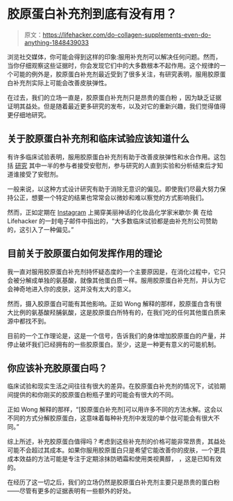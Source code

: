 # 胶原蛋白补充剂到底有没有用？

> 原文：<https://lifehacker.com/do-collagen-supplements-even-do-anything-1848439033>

浏览社交媒体，你可能会得到这样的印象:服用补充剂可以解决任何问题。然而，当你仔细观察这些证据时，你会发现它们中的大多数根本不起作用。这个规律的一个可能的例外是，胶原蛋白补充剂最近受到了很多关注，有研究表明，服用胶原蛋白补充剂实际上可能会改善皮肤弹性。



在过去，我们的立场一直是，胶原蛋白补充剂只是昂贵的蛋白粉 ，因为缺乏证据证明其益处。但是随着最近更多研究的发布，以及对它的重新兴趣，我们觉得值得更仔细地研究。

## 关于胶原蛋白补充剂和临床试验应该知道什么

有许多临床试验表明，服用胶原蛋白补充剂有助于改善皮肤弹性和水合作用。这包括 [研究](https://pubmed.ncbi.nlm.nih.gov/32017646/) 其中一半的参与者接受安慰剂，参与研究的人直到实验和分析结束后才知道谁接受了安慰剂。

一般来说，以这种方式设计研究有助于消除无意识的偏见。即使我们尽最大努力保持公正，想要一个特定的结果也常常会以微妙和难以察觉的方式影响我们。

然而，正如定期在 [Instagram](https://www.instagram.com/labmuffinbeautyscience/?hl=en) 上揭穿美丽神话的化妆品化学家米歇尔·黄 在给 Lifehacker 的一封电子邮件中指出的，“大多数临床试验都是由补充剂公司赞助的，这引入了一种偏见。”

## **目前关于胶原蛋白如何发挥作用的理论**

我一直对服用胶原蛋白补充剂持怀疑态度的一个主要原因是，在消化过程中，它只会被分解成单独的氨基酸，就像其他蛋白质一样。服用胶原蛋白补充剂，并认为它会神奇地进入你的皮肤，这并没有太大的意义。

然而，摄入胶原蛋白可能有其他影响。正如 Wong 解释的那样，胶原蛋白含有很大比例的氨基酸羟脯氨酸，这是胶原蛋白所特有的，在我们吃的任何其他蛋白质来源中都找不到。

目前的一个工作理论是，这是一个信号，告诉我们的身体增加胶原蛋白的产量，并停止破坏我们已经拥有的一些胶原蛋白。至少，这是一种更有意义的可能机制。

## 你应该补充胶原蛋白吗？

临床试验和现实生活之间往往有很大的差异。在胶原蛋白补充剂的情况下，试验期间提供的和你刚买的胶原蛋白粉瓶子里的可能会有很大的不同。

正如 Wong 解释的那样，“[胶原蛋白补充剂]可以用许多不同的方法水解。这会以不同的方式分解胶原蛋白，这意味着每种补充剂中发现的单个肽可能会有很大不同。”

综上所述，补充胶原蛋白值得吗？考虑到这些补充剂的价格可能非常昂贵，其益处可能不会超过其成本。如果你服用胶原蛋白只是希望它能改善你的皮肤，一个更具成本效益的方法可能是专注于定期涂抹防晒霜和使用类视黄醇， ，这是已知有效的。

在经历了这一切之后，我们的立场仍然是胶原蛋白补充剂主要只是昂贵的蛋白粉——尽管有更多的证据表明有一些额外的好处。